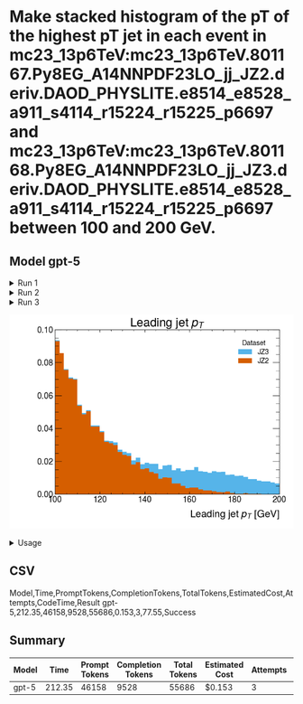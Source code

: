 # Make stacked histogram of the pT of the highest pT jet in each event in mc23_13p6TeV:mc23_13p6TeV.801167.Py8EG_A14NNPDF23LO_jj_JZ2.deriv.DAOD_PHYSLITE.e8514_e8528_a911_s4114_r15224_r15225_p6697 and mc23_13p6TeV:mc23_13p6TeV.801168.Py8EG_A14NNPDF23LO_jj_JZ3.deriv.DAOD_PHYSLITE.e8514_e8528_a911_s4114_r15224_r15225_p6697 between 100 and 200 GeV.

## Model gpt-5

<details><summary>Run 1</summary>
<div style="margin-left: 1em;">


- Uses ServiceX (FuncADL on PHYSLITE) to skim only events that contain at least one jet with pT ≥ 100 GeV, and only transfers jet pT’s (in GeV) and the MC event weight to minimize data movement.
- Computes the leading-jet pT per event with Awkward (sort per event, take first), then selects 100–200 GeV.
- Applies only the MC event weight (no cross-section scaling); cross-section info for these JZ samples is not provided here, so the two MC samples are stacked using MC weights only.
- Produces a stacked histogram (JZ2 + JZ3) with 50 bins over [100, 200] GeV and saves to leading_jet_pt_stacked.png.
- Runs one ServiceX delivery with two Rucio datasets and NFiles=1 for each sample (as requested in the guidelines). You can increase NFiles when you’re ready.

```python
import awkward as ak
import vector
vector.register_awkward()

from func_adl_servicex_xaodr25 import FuncADLQueryPHYSLITE
from servicex_analysis_utils import to_awk
from servicex import deliver, ServiceXSpec, Sample, dataset

from hist import Hist
import matplotlib.pyplot as plt
import mplhep as hep

# --------------------------------------------
# Define datasets (Rucio DIDs) exactly as requested
# --------------------------------------------
ds_jz2 = "mc23_13p6TeV:mc23_13p6TeV.801167.Py8EG_A14NNPDF23LO_jj_JZ2.deriv.DAOD_PHYSLITE.e8514_e8528_a911_s4114_r15224_r15225_p6697"
ds_jz3 = "mc23_13p6TeV:mc23_13p6TeV.801168.Py8EG_A14NNPDF23LO_jj_JZ3.deriv.DAOD_PHYSLITE.e8514_e8528_a911_s4114_r15224_r15225_p6697"

# --------------------------------------------
# Build one query for both datasets:
#  - Keep only events with >=1 jet with pt >= 100 GeV
#  - Return the jets' pt (>=100 GeV only) in GeV
#  - Return the MC event weight (mcEventWeight(0))
# --------------------------------------------
base = FuncADLQueryPHYSLITE()

query = (
    base
    .Where(lambda e: e.Jets().Where(lambda j: j.pt() / 1000.0 >= 100.0).Count() > 0)
    .Select(lambda e: {
        "jet_pt": e.Jets()
                   .Where(lambda j: j.pt() / 1000.0 >= 100.0)
                   .Select(lambda j: j.pt() / 1000.0),
        "mcw": e.EventInfo("EventInfo").First().mcEventWeight(0),
    })
)

# --------------------------------------------
# Deliver both datasets in a single call (NFiles=1 per guidelines)
# --------------------------------------------
result = to_awk(
    deliver(
        ServiceXSpec(
            Sample=[
                Sample(
                    Name="JZ2",
                    Dataset=dataset.Rucio(ds_jz2),
                    NFiles=1,
                    Query=query,
                ),
                Sample(
                    Name="JZ3",
                    Dataset=dataset.Rucio(ds_jz3),
                    NFiles=1,
                    Query=query,
                ),
            ]
        )
    )
)

data_jz2 = result["JZ2"]
data_jz3 = result["JZ3"]

# --------------------------------------------
# Compute leading-jet pT per event using Awkward
# --------------------------------------------
# Sort jet pts in each event descending and take the first (leading)
lead_pt_jz2 = ak.firsts(ak.sort(data_jz2["jet_pt"], axis=1, ascending=False))
lead_pt_jz3 = ak.firsts(ak.sort(data_jz3["jet_pt"], axis=1, ascending=False))

# MC event weights
w_jz2 = data_jz2["mcw"]
w_jz3 = data_jz3["mcw"]

# Restrict to 100–200 GeV
mask_jz2 = (lead_pt_jz2 >= 100.0) & (lead_pt_jz2 <= 200.0)
mask_jz3 = (lead_pt_jz3 >= 100.0) & (lead_pt_jz3 <= 200.0)

lead_pt_jz2_sel = lead_pt_jz2[mask_jz2]
w_jz2_sel = w_jz2[mask_jz2]

lead_pt_jz3_sel = lead_pt_jz3[mask_jz3]
w_jz3_sel = w_jz3[mask_jz3]

# --------------------------------------------
# Build a stacked histogram over [100, 200] GeV with 50 bins
# --------------------------------------------
h = (
    Hist.new
    .Reg(50, 100.0, 200.0, name="pt", label="Leading jet $p_T$ [GeV]")
    .StrCat([], name="sample", label="Sample", growth=True)
    .Weight()
)

# Fill per sample (Awkward -> NumPy for Hist fill)
h.fill(pt=ak.to_numpy(lead_pt_jz2_sel), sample="JZ2", weight=ak.to_numpy(w_jz2_sel))
h.fill(pt=ak.to_numpy(lead_pt_jz3_sel), sample="JZ3", weight=ak.to_numpy(w_jz3_sel))

# --------------------------------------------
# Plot and save
# --------------------------------------------
plt.style.use(hep.style.ATLAS)
fig, ax = plt.subplots()
h.plot(histtype="fill", stack=True, ax=ax)
ax.set_title("Leading jet $p_T$")
ax.legend(title="Sample")
fig.savefig("leading_jet_pt_stacked.png")
plt.close(fig)
```
### stdout:

```text
JZ2: Transform ━━━━━━━━━━━━━━━━━━━━━━━━━━━━━━━━━━━━━━━━ 0/?  
      Download ━━━━━━━━━━━━━━━━━━━━━━━━━━━━━━━━━━━━━━━━ 0/?  
JZ3: Transform ━━━━━━━━━━━━━━━━━━━━━━━━━━━━━━━━━━━━━━━━ 0/?  
      Download ━━━━━━━━━━━━━━━━━━━━━━━━━━━━━━━━━━━━━━━━ 0/?  

```

### stderr:

```text
Unable to find image 'gordonwatts/atlasplotagent:1.0.0' locally
1.0.0: Pulling from gordonwatts/atlasplotagent
59e22667830b: Pulling fs layer
0f40319da806: Pulling fs layer
081f96d6584f: Pulling fs layer
8fdd7df8e834: Pulling fs layer
2a1478e0415a: Pulling fs layer
235451d01566: Pulling fs layer
a0831920243c: Pulling fs layer
4f4fb700ef54: Pulling fs layer
ce8f13a8c0b6: Pulling fs layer
8f2cf14ad14d: Pulling fs layer
660b8664e6e1: Pulling fs layer
eb522b4f7276: Pulling fs layer
4f4fb700ef54: Waiting
ce8f13a8c0b6: Waiting
8f2cf14ad14d: Waiting
660b8664e6e1: Waiting
eb522b4f7276: Waiting
2a1478e0415a: Waiting
235451d01566: Waiting
a0831920243c: Waiting
0f40319da806: Verifying Checksum
0f40319da806: Download complete
081f96d6584f: Verifying Checksum
081f96d6584f: Download complete
8fdd7df8e834: Verifying Checksum
8fdd7df8e834: Download complete
2a1478e0415a: Download complete
59e22667830b: Verifying Checksum
59e22667830b: Download complete
a0831920243c: Verifying Checksum
a0831920243c: Download complete
4f4fb700ef54: Verifying Checksum
4f4fb700ef54: Download complete
ce8f13a8c0b6: Verifying Checksum
ce8f13a8c0b6: Download complete
235451d01566: Verifying Checksum
235451d01566: Download complete
660b8664e6e1: Verifying Checksum
eb522b4f7276: Verifying Checksum
eb522b4f7276: Download complete
8f2cf14ad14d: Verifying Checksum
8f2cf14ad14d: Download complete
59e22667830b: Pull complete
0f40319da806: Pull complete
081f96d6584f: Pull complete
8fdd7df8e834: Pull complete
2a1478e0415a: Pull complete
235451d01566: Pull complete
a0831920243c: Pull complete
4f4fb700ef54: Pull complete
ce8f13a8c0b6: Pull complete
8f2cf14ad14d: Pull complete
660b8664e6e1: Pull complete
eb522b4f7276: Pull complete
Digest: sha256:50780f1eaa7c0986e2e395adf88e50acb6e449689144926f8bd0942460f8d20a
Status: Downloaded newer image for gordonwatts/atlasplotagent:1.0.0
bash: cannot set terminal process group (-1): Inappropriate ioctl for device
bash: no job control in this shell
/work/.venv/lib/python3.13/site-packages/func_adl_servicex_xaodr25/trigger.py:127: SyntaxWarning: invalid escape sequence '\D'
  object. Close match is done as a function of $\Delta R < `dr`$.
Method First not found on object <class 'func_adl_servicex_xaodr25.xAOD.eventinfo_v1.EventInfo_v1'>
Traceback (most recent call last):
  File "/app/script.py", line 41, in <module>
    result = to_awk(
        deliver(
    ...<16 lines>...
        )
    )
  File "/work/.venv/lib/python3.13/site-packages/servicex_analysis_utils/materialization.py", line 56, in to_awk
    if not paths:
           ^^^^^
  File "/work/.venv/lib/python3.13/site-packages/servicex/servicex_client.py", line 110, in __len__
    raise data
servicex.servicex_client.ReturnValueException: Exception occurred while making ServiceX request.
Traceback (most recent call last):
  File "/work/.venv/lib/python3.13/site-packages/servicex/query_core.py", line 655, in as_files_async
    return await self.submit_and_download(
           ^^^^^^^^^^^^^^^^^^^^^^^^^^^^^^^
        signed_urls_only=False, expandable_progress=progress
        ^^^^^^^^^^^^^^^^^^^^^^^^^^^^^^^^^^^^^^^^^^^^^^^^^^^^
    )
    ^
  File "/work/.venv/lib/python3.13/site-packages/servicex/query_core.py", line 327, in submit_and_download
    self.request_id = await self.servicex.submit_transform(sx_request)
                      ^^^^^^^^^^^^^^^^^^^^^^^^^^^^^^^^^^^^^^^^^^^^^^^^
  File "/work/.venv/lib/python3.13/site-packages/servicex/servicex_adapter.py", line 372, in submit_transform
    raise RuntimeError(
    ...<2 lines>...
    )
RuntimeError: ServiceX WebAPI Error during transformation submission: 500 - Something went wrong (Failed to generate translation code: Unable to generate a sequence from the given AST. Either there is an internal error, or you are trying to manipulate a const xAOD::EventInfo_v1 * value (expression eventinfo5609) ('cpp_variable') as a sequence (ast is: ('EventInfo')))


```


</div></details>
<details><summary>Run 2</summary>
<div style="margin-left: 1em;">


- Root cause: EventInfo is a single object, not a sequence. Calling .First() on it caused:
  - “Method First not found on object … EventInfo_v1”
  - Translator failure: “trying to manipulate a const xAOD::EventInfo_v1* value as a sequence”
- Fix: Remove .First() when accessing the MC event weight. Use e.EventInfo("EventInfo").mcEventWeight(0) directly.
- Everything else (single deliver call, NFiles=1, Awkward-only manipulation, histogram to PNG) remains as before.

```python
import awkward as ak
import vector
vector.register_awkward()

from func_adl_servicex_xaodr25 import FuncADLQueryPHYSLITE
from servicex_analysis_utils import to_awk
from servicex import deliver, ServiceXSpec, Sample, dataset

from hist import Hist
import matplotlib.pyplot as plt
import mplhep as hep

# --------------------------------------------
# Define datasets (Rucio DIDs) exactly as requested
# --------------------------------------------
ds_jz2 = "mc23_13p6TeV:mc23_13p6TeV.801167.Py8EG_A14NNPDF23LO_jj_JZ2.deriv.DAOD_PHYSLITE.e8514_e8528_a911_s4114_r15224_r15225_p6697"
ds_jz3 = "mc23_13p6TeV:mc23_13p6TeV.801168.Py8EG_A14NNPDF23LO_jj_JZ3.deriv.DAOD_PHYSLITE.e8514_e8528_a911_s4114_r15224_r15225_p6697"

# --------------------------------------------
# Build one query for both datasets:
#  - Keep only events with >=1 jet with pt >= 100 GeV
#  - Return the jets' pt (>=100 GeV only) in GeV
#  - Return the MC event weight (mcEventWeight(0))
# --------------------------------------------
base = FuncADLQueryPHYSLITE()

query = (
    base
    .Where(lambda e: e.Jets().Where(lambda j: j.pt() / 1000.0 >= 100.0).Count() > 0)
    .Select(lambda e: {
        "jet_pt": e.Jets()
                   .Where(lambda j: j.pt() / 1000.0 >= 100.0)
                   .Select(lambda j: j.pt() / 1000.0),
        # EventInfo is a single object; do not call .First() on it
        "mcw": e.EventInfo("EventInfo").mcEventWeight(0),
    })
)

# --------------------------------------------
# Deliver both datasets in a single call (NFiles=1 per guidelines)
# --------------------------------------------
result = to_awk(
    deliver(
        ServiceXSpec(
            Sample=[
                Sample(
                    Name="JZ2",
                    Dataset=dataset.Rucio(ds_jz2),
                    NFiles=1,
                    Query=query,
                ),
                Sample(
                    Name="JZ3",
                    Dataset=dataset.Rucio(ds_jz3),
                    NFiles=1,
                    Query=query,
                ),
            ]
        )
    )
)

data_jz2 = result["JZ2"]
data_jz3 = result["JZ3"]

# --------------------------------------------
# Compute leading-jet pT per event using Awkward
# --------------------------------------------
lead_pt_jz2 = ak.firsts(ak.sort(data_jz2["jet_pt"], axis=1, ascending=False))
lead_pt_jz3 = ak.firsts(ak.sort(data_jz3["jet_pt"], axis=1, ascending=False))

# MC event weights
w_jz2 = data_jz2["mcw"]
w_jz3 = data_jz3["mcw"]

# Restrict to 100–200 GeV
mask_jz2 = (lead_pt_jz2 >= 100.0) & (lead_pt_jz2 <= 200.0)
mask_jz3 = (lead_pt_jz3 >= 100.0) & (lead_pt_jz3 <= 200.0)

lead_pt_jz2_sel = lead_pt_jz2[mask_jz2]
w_jz2_sel = w_jz2[mask_jz2]

lead_pt_jz3_sel = lead_pt_jz3[mask_jz3]
w_jz3_sel = w_jz3[mask_jz3]

# --------------------------------------------
# Build a stacked histogram over [100, 200] GeV with 50 bins
# --------------------------------------------
h = (
    Hist.new
    .Reg(50, 100.0, 200.0, name="pt", label="Leading jet $p_T$ [GeV]")
    .StrCat([], name="sample", label="Sample", growth=True)
    .Weight()
)

# Fill per sample (Awkward -> NumPy for Hist fill)
h.fill(pt=ak.to_numpy(lead_pt_jz2_sel), sample="JZ2", weight=ak.to_numpy(w_jz2_sel))
h.fill(pt=ak.to_numpy(lead_pt_jz3_sel), sample="JZ3", weight=ak.to_numpy(w_jz3_sel))

# --------------------------------------------
# Plot and save
# --------------------------------------------
plt.style.use(hep.style.ATLAS)
fig, ax = plt.subplots()
h.plot(histtype="fill", stack=True, ax=ax)
ax.set_title("Leading jet $p_T$")
ax.legend(title="Sample")
fig.savefig("leading_jet_pt_stacked.png")
plt.close(fig)
```
### stdout:

```text
JZ2: Transform ━━━━━━━━━━━━━━━━━━━━━━━━━━━━━━━━━━━━━━━━ 1/1 00:25
      Download ━━━━━━━━━━━━━━━━━━━━━━━━━━━━━━━━━━━━━━━━ 1/1 00:30
JZ3: Transform ━━━━━━━━━━━━━━━━━━━━━━━━━━━━━━━━━━━━━━━━ 1/1 00:41
      Download ━━━━━━━━━━━━━━━━━━━━━━━━━━━━━━━━━━━━━━━━ 1/1 00:45

```

### stderr:

```text
bash: cannot set terminal process group (-1): Inappropriate ioctl for device
bash: no job control in this shell
/work/.venv/lib/python3.13/site-packages/func_adl_servicex_xaodr25/trigger.py:127: SyntaxWarning: invalid escape sequence '\D'
  object. Close match is done as a function of $\Delta R < `dr`$.
/work/.venv/lib/python3.13/site-packages/hist/quick_construct.py:381: UserWarning: sample is a protected keyword and cannot be used as axis name
  return self.hist_class(
Traceback (most recent call last):
  File "/app/script.py", line 97, in <module>
    h.fill(pt=ak.to_numpy(lead_pt_jz2_sel), sample="JZ2", weight=ak.to_numpy(w_jz2_sel))
    ~~~~~~^^^^^^^^^^^^^^^^^^^^^^^^^^^^^^^^^^^^^^^^^^^^^^^^^^^^^^^^^^^^^^^^^^^^^^^^^^^^^^
  File "/work/.venv/lib/python3.13/site-packages/hist/basehist.py", line 259, in fill
    raise TypeError(
        "All axes must be accounted for in fill, you may have used a disallowed name in the axes"
    )
TypeError: All axes must be accounted for in fill, you may have used a disallowed name in the axes

```


</div></details>
<details><summary>Run 3</summary>
<div style="margin-left: 1em;">


- The Hist error comes from using "sample" as an axis name. In Hist, "sample" is a protected keyword and cannot be used as an axis name, which triggers the warning. Because the axis name was rejected, the subsequent fill call could not match all axes ("All axes must be accounted for in fill"), causing the TypeError.
- Fix: rename the categorical axis from "sample" to a non-reserved name (e.g., "ds"), and update the fill calls to use ds="JZ2"/"JZ3". Everything else remains the same. The ServiceX query and Awkward manipulations are fine.

```python
import awkward as ak
import vector
vector.register_awkward()

from func_adl_servicex_xaodr25 import FuncADLQueryPHYSLITE
from servicex_analysis_utils import to_awk
from servicex import deliver, ServiceXSpec, Sample, dataset

from hist import Hist
import matplotlib.pyplot as plt
import mplhep as hep

# --------------------------------------------
# Define datasets (Rucio DIDs) exactly as requested
# --------------------------------------------
ds_jz2 = "mc23_13p6TeV:mc23_13p6TeV.801167.Py8EG_A14NNPDF23LO_jj_JZ2.deriv.DAOD_PHYSLITE.e8514_e8528_a911_s4114_r15224_r15225_p6697"
ds_jz3 = "mc23_13p6TeV:mc23_13p6TeV.801168.Py8EG_A14NNPDF23LO_jj_JZ3.deriv.DAOD_PHYSLITE.e8514_e8528_a911_s4114_r15224_r15225_p6697"

# --------------------------------------------
# Build one query for both datasets:
#  - Keep only events with >=1 jet with pt >= 100 GeV
#  - Return the jets' pt (>=100 GeV only) in GeV
#  - Return the MC event weight (mcEventWeight(0))
# --------------------------------------------
base = FuncADLQueryPHYSLITE()

query = (
    base
    .Where(lambda e: e.Jets().Where(lambda j: j.pt() / 1000.0 >= 100.0).Count() > 0)
    .Select(lambda e: {
        "jet_pt": e.Jets()
                   .Where(lambda j: j.pt() / 1000.0 >= 100.0)
                   .Select(lambda j: j.pt() / 1000.0),
        "mcw": e.EventInfo("EventInfo").mcEventWeight(0),
    })
)

# --------------------------------------------
# Deliver both datasets in a single call (NFiles=1 per guidelines)
# --------------------------------------------
result = to_awk(
    deliver(
        ServiceXSpec(
            Sample=[
                Sample(
                    Name="JZ2",
                    Dataset=dataset.Rucio(ds_jz2),
                    NFiles=1,
                    Query=query,
                ),
                Sample(
                    Name="JZ3",
                    Dataset=dataset.Rucio(ds_jz3),
                    NFiles=1,
                    Query=query,
                ),
            ]
        )
    )
)

data_jz2 = result["JZ2"]
data_jz3 = result["JZ3"]

# --------------------------------------------
# Compute leading-jet pT per event using Awkward
# --------------------------------------------
lead_pt_jz2 = ak.firsts(ak.sort(data_jz2["jet_pt"], axis=1, ascending=False))
lead_pt_jz3 = ak.firsts(ak.sort(data_jz3["jet_pt"], axis=1, ascending=False))

# MC event weights
w_jz2 = data_jz2["mcw"]
w_jz3 = data_jz3["mcw"]

# Restrict to 100–200 GeV
mask_jz2 = (lead_pt_jz2 >= 100.0) & (lead_pt_jz2 <= 200.0)
mask_jz3 = (lead_pt_jz3 >= 100.0) & (lead_pt_jz3 <= 200.0)

lead_pt_jz2_sel = lead_pt_jz2[mask_jz2]
w_jz2_sel = w_jz2[mask_jz2]

lead_pt_jz3_sel = lead_pt_jz3[mask_jz3]
w_jz3_sel = w_jz3[mask_jz3]

# --------------------------------------------
# Build a stacked histogram over [100, 200] GeV with 50 bins
# --------------------------------------------
h = (
    Hist.new
    .Reg(50, 100.0, 200.0, name="pt", label="Leading jet $p_{T}$ [GeV]")
    .StrCat([], name="ds", label="Dataset", growth=True)  # renamed axis from 'sample' -> 'ds'
    .Weight()
)

# Fill per dataset (Awkward -> NumPy for Hist fill)
h.fill(pt=ak.to_numpy(lead_pt_jz2_sel), ds="JZ2", weight=ak.to_numpy(w_jz2_sel))
h.fill(pt=ak.to_numpy(lead_pt_jz3_sel), ds="JZ3", weight=ak.to_numpy(w_jz3_sel))

# --------------------------------------------
# Plot and save
# --------------------------------------------
plt.style.use(hep.style.ATLAS)
fig, ax = plt.subplots()
h.plot(histtype="fill", stack=True, ax=ax)
ax.set_title("Leading jet $p_{T}$")
ax.legend(title="Dataset")
fig.savefig("leading_jet_pt_stacked.png")
plt.close(fig)
```
### stdout:

```text

**Success**

```

### stderr:

```text
bash: cannot set terminal process group (-1): Inappropriate ioctl for device
bash: no job control in this shell
/work/.venv/lib/python3.13/site-packages/func_adl_servicex_xaodr25/trigger.py:127: SyntaxWarning: invalid escape sequence '\D'
  object. Close match is done as a function of $\Delta R < `dr`$.

```


</div></details>


![e1255027_gpt-5_leading_jet_pt_stacked.png](img/e1255027_gpt-5_leading_jet_pt_stacked.png)
<details><summary>Usage</summary>
<div style="margin-left: 1em;">


### LLM Usage
| Step | Time (sec) | Prompt Tokens | Completion Tokens | Total Tokens | Cost (USD) |
|---|---|---|---|---|---|
| Run 1 | 98.71 | 14211 | 4612 | 18823 | $0.06 |
| Run 2 | 57.75 | 16462 | 2550 | 19012 | $0.05 |
| Run 3 | 55.89 | 15485 | 2366 | 17851 | $0.04 |
| **Total** | 212.35 | 46158 | 9528 | 55686 | $0.153 |

### Docker Usage
| Phase | Elapsed Time (seconds) |
|-------|--------------|
| Run 1 | 17.03 |
| Run 2 | 53.40 |
| Run 3 | 7.12 |
| **Total** | **77.55** |

</div></details>


## CSV

Model,Time,PromptTokens,CompletionTokens,TotalTokens,EstimatedCost,Attempts,CodeTime,Result
gpt-5,212.35,46158,9528,55686,0.153,3,77.55,Success
## Summary
| Model | Time | Prompt Tokens | Completion Tokens | Total Tokens | Estimated Cost | Attempts | Code Time | Result |
|-----|----|-------------|-----------------|------------|--------------|--------|---------|------|
| gpt-5 | 212.35 | 46158 | 9528 | 55686 | $0.153 | 3 | 77.55 | Success |
